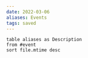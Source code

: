 ```yaml
---
date: 2022-03-06
aliases: Events
tags: saved
---
```


```dataview
table aliases as Description
from #event 
sort file.mtime desc
```

